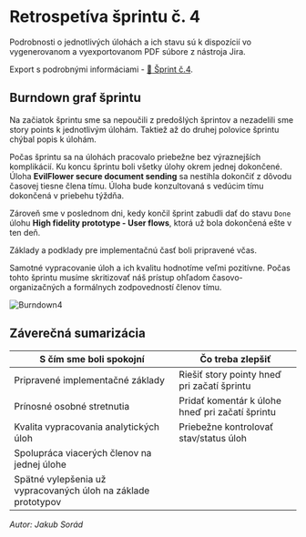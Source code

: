 # Retrospetíva šprintu č. 4

Podrobnosti o jednotlivých úlohách a ich stavu sú k dispozícií vo vygenerovanom a vyexportovanom PDF súbore z nástroja Jira.

Export s podrobnými informáciami - [:closed_book: Šprint č.4](@site/static/pdf/sprintExport4.pdf).

## Burndown graf šprintu

Na začiatok šprintu sme sa nepoučili z predošlých šprintov a nezadelili sme story points k jednotlivým úlohám. Taktiež až do druhej polovice šprintu chýbal popis k úlohám. 

Počas šprintu sa na úlohách pracovalo priebežne bez výraznejších komplikácií. Ku koncu šprintu boli všetky úlohy okrem jednej dokončené. Úloha **EvilFlower secure document sending** sa nestihla dokončiť z dôvodu časovej tiesne člena tímu. Úloha bude konzultovaná s vedúcim tímu dokončená v priebehu týždňa.

Zároveň sme v poslednom dni, kedy končil šprint zabudli dať do stavu ```Done``` úlohu **High fidelity prototype - User flows**, ktorá už bola dokončená ešte v ten deň.

Základy a podklady pre implementačnú časť boli pripravené včas.

Samotné vypracovanie úloh a ich kvalitu hodnotíme veľmi pozitívne. Počas tohto šprintu musíme skritizovať náš prístup ohľadom časovo-organizačných a formálnych zodpovedností členov tímu.

![Burndown4](@site/static/img/burndown4.png) 

## Záverečná sumarizácia

| **S čím sme boli spokojní** | **Čo treba zlepšiť** |
| --- | ----------- |
| Pripravené implementačné základy | Riešiť story pointy hneď pri začatí šprintu |
| Prínosné osobné stretnutia | Pridať komentár k úlohe hneď pri začatí šprintu |
| Kvalita vypracovania analytických úloh | Priebežne kontrolovať stav/status úloh |
| Spolupráca viacerých členov na jednej úlohe |  |
| Spätné vylepšenia už vypracovaných úloh na základe prototypov|  |

*Autor: Jakub Sorád*


